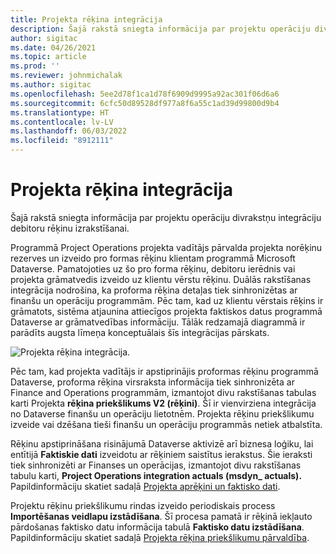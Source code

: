 ```yaml
---
title: Projekta rēķina integrācija
description: Šajā rakstā sniegta informācija par projektu operāciju divrakstņu integrāciju debitoru rēķinu izrakstīšanai.
author: sigitac
ms.date: 04/26/2021
ms.topic: article
ms.prod: ''
ms.reviewer: johnmichalak
ms.author: sigitac
ms.openlocfilehash: 5ee2d78f1ca1d78f6909d9995a92ac301f06d6a6
ms.sourcegitcommit: 6cfc50d89528df977a8f6a55c1ad39d99800d9b4
ms.translationtype: HT
ms.contentlocale: lv-LV
ms.lasthandoff: 06/03/2022
ms.locfileid: "8912111"
---
```

# <a name="project-invoice-integration"></a>Projekta rēķina integrācija

Šajā rakstā sniegta informācija par projektu operāciju divrakstņu integrāciju debitoru rēķinu izrakstīšanai.

Programmā Project Operations projekta vadītājs pārvalda projekta norēķinu rezerves un izveido pro formas rēķinu klientam programmā Microsoft Dataverse. Pamatojoties uz šo pro forma rēķinu, debitoru ierēdnis vai projekta grāmatvedis izveido uz klientu vērstu rēķinu. Duālās rakstīšanas integrācija nodrošina, ka proforma rēķina detaļas tiek sinhronizētas ar finanšu un operāciju programmām. Pēc tam, kad uz klientu vērstais rēķins ir grāmatots, sistēma atjaunina attiecīgos projekta faktiskos datus programmā Dataverse ar grāmatvedības informāciju. Tālāk redzamajā diagrammā ir parādīts augsta līmeņa konceptuālais šīs integrācijas pārskats.

   ![Projekta rēķina integrācija.](./media/DW5Invoicing.png)

Pēc tam, kad projekta vadītājs ir apstiprinājis proformas rēķinu programmā Dataverse, proforma rēķina virsraksta informācija tiek sinhronizēta ar Finance and Operations programmām, izmantojot divu rakstīšanas tabulas karti Projekta **rēķina priekšlikums V2 (rēķini)**. Šī ir vienvirziena integrācija no Dataverse finanšu un operāciju lietotnēm. Projekta rēķinu priekšlikumu izveide vai dzēšana tieši finanšu un operāciju programmās netiek atbalstīta.

Rēķinu apstiprināšana risinājumā Dataverse aktivizē arī biznesa loģiku, lai entītijā **Faktiskie dati** izveidotu ar rēķiniem saistītus ierakstus. Šie ieraksti tiek sinhronizēti ar Finanses un operācijas, izmantojot divu rakstīšanas tabulu karti, **Project Operations integration actuals (msdyn\_ actuals).** Papildinformāciju skatiet sadaļā [Projekta aprēķini un faktisko dati](resource-dual-write-estimates-actuals.md). 

Projektu rēķinu priekšlikumu rindas izveido periodiskais process **Importēšanas veidlapu izstādīšana**. Šī procesa pamatā ir rēķinā iekļauto pārdošanas faktisko datu informācija tabulā **Faktisko datu izstādīšana**. Papildinformāciju skatiet sadaļā [Projekta rēķina priekšlikumu pārvaldība](../invoicing/format-update-project-invoice-proposals.md#create-project-invoice-proposals). 
